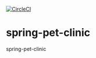 [![CircleCI](https://circleci.com/gh/Ojly/spring-pet-clinic/tree/main.svg?style=svg)](https://circleci.com/gh/Ojly/spring-pet-clinic/tree/main)
# spring-pet-clinic
spring-pet-clinic
